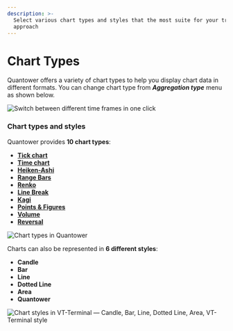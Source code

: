 ```yaml
---
description: >-
  Select various chart types and styles that the most suite for your trading
  approach
---
```


# Chart Types

Quantower offers a variety of chart types to help you display chart data in different formats. You can change chart type from _**Aggregation type**_ menu as shown below.

![Switch between different time frames in one click](<../../../.gitbook/assets/image (180).png>)

### Chart types and styles

Quantower provides **10 chart types**:

* ****[**Tick chart**](tick-chart.md)****
* ****[**Time chart**](https://help.quantower.com/analytics-panels/chart/chart-types/time-aggregation)****
* ****[**Heiken-Ashi**](https://help.quantower.com/analytics-panels/chart/chart-types/heiken-ashi)****
* ****[**Range Bars**](https://help.quantower.com/analytics-panels/chart/chart-types/range-bars)****
* ****[**Renko**](https://help.quantower.com/analytics-panels/chart/chart-types/renko)****
* ****[**Line Break**](https://help.quantower.com/analytics-panels/chart/chart-types/line-break)****
* ****[**Kagi**](https://help.quantower.com/analytics-panels/chart/chart-types/kagi)****
* ****[**Points & Figures**](https://help.quantower.com/analytics-panels/chart/chart-types/points-and-figures)****
* ****[**Volume**](volume-bars.md)****
* ****[**Reversal**](reversal-bars.md)****

![Chart types in Quantower](../../../.gitbook/assets/period-selector.png)

Charts can also be represented in **6 different styles**:

* **Candle**
* **Bar**
* **Line**
* **Dotted Line**
* **Area**
* **Quantower**

![Chart styles in VT-Terminal — Candle, Bar, Line, Dotted Line, Area, VT-Terminal style](<../../../.gitbook/assets/chart-styles (1).png>)
